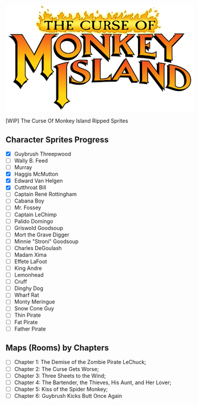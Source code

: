 ![alt ReCap logo and title](https://raw.githubusercontent.com/JeanxPereira/CMI-Sprites/main/CMI-Logo.png)

[WIP] The Curse Of Monkey Island Ripped Sprites

## Character Sprites Progress
- [x] Guybrush Threepwood
- [ ] Wally B. Feed
- [ ] Murray
- [x] Haggis McMutton
- [x] Edward Van Helgen
- [x] Cutthroat Bill
- [ ] Captain René Rottingham
- [ ] Cabana Boy
- [ ] Mr. Fossey
- [ ] Captain LeChimp
- [ ] Palido Domingo
- [ ] Griswold Goodsoup
- [ ] Mort the Grave Digger
- [ ] Minnie "Stroni" Goodsoup
- [ ] Charles DeGoulash
- [ ] Madam Xima
- [ ] Effete LaFoot
- [ ] King Andre
- [ ] Lemonhead
- [ ] Cruff
- [ ] Dinghy Dog
- [ ] Wharf Rat
- [ ] Monty Meringue
- [ ] Snow Cone Guy
- [ ] Thin Pirate
- [ ] Fat Pirate
- [ ] Father Pirate

## Maps (Rooms) by Chapters
- [ ] Chapter 1: The Demise of the Zombie Pirate LeChuck;
- [ ] Chapter 2: The Curse Gets Worse;
- [ ] Chapter 3: Three Sheets to the Wind;
- [ ] Chapter 4: The Bartender, the Thieves, His Aunt, and Her Lover;
- [ ] Chapter 5: Kiss of the Spider Monkey;
- [ ] Chapter 6: Guybrush Kicks Butt Once Again
